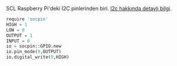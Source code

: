 SCL Raspberry Pi'deki I2C pinlerinden biri. [I2c hakkında detaylı bilgi](/pinout/i2c).

```python
require 'socpin'
HIGH = 1
LOW = 0
OUTPUT = 1
INPUT = 0
io = socpin::GPIO.new
io.pin_mode(9,OUTPUT)
io.digital_write(9,HIGH)
```